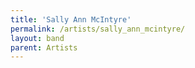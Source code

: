 ```yaml
---
title: 'Sally Ann McIntyre'
permalink: /artists/sally_ann_mcintyre/
layout: band
parent: Artists
---
```

